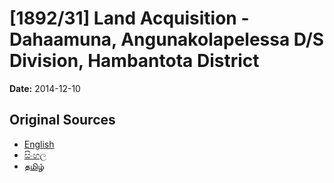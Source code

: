 # [1892/31] Land Acquisition - Dahaamuna, Angunakolapelessa D/S Division, Hambantota District

**Date:** 2014-12-10

## Original Sources

- [English](https://documents.gov.lk/view/extra-gazettes/2014/12/1892-31_E.pdf)
- [සිංහල](https://documents.gov.lk/view/extra-gazettes/2014/12/1892-31_S.pdf)
- [தமிழ்](https://documents.gov.lk/view/extra-gazettes/2014/12/1892-31_T.pdf)
